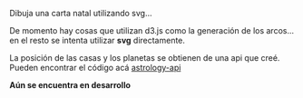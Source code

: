 Dibuja una carta natal utilizando svg...

De momento hay cosas que utilizan d3.js como 
la generación de los arcos... en el resto se 
intenta utilizar **svg** directamente.

La posición de las casas y los planetas se obtienen
de una api que creé. Pueden encontrar el código acá
[astrology-api](https://github.com/ryuphi/astrology-api)

**Aún se encuentra en desarrollo**
